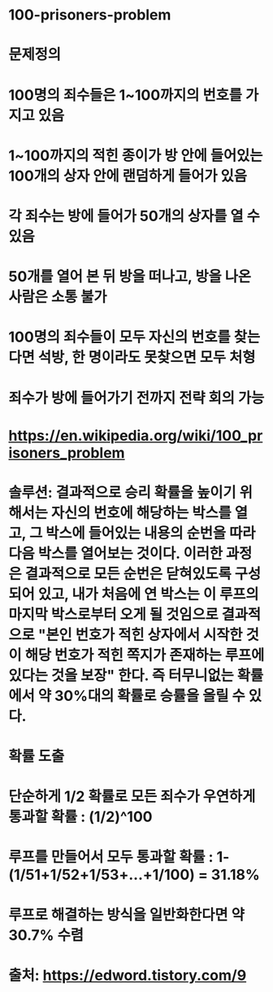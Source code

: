 # 100-prisoners-problem
# 문제정의

# 100명의 죄수들은 1~100까지의 번호를 가지고 있음
# 1~100까지의 적힌 종이가 방 안에 들어있는 100개의 상자 안에 랜덤하게 들어가 있음
# 각 죄수는 방에 들어가 50개의 상자를 열 수 있음
# 50개를 열어 본 뒤 방을 떠나고, 방을 나온 사람은 소통 불가
# 100명의 죄수들이 모두 자신의 번호를 찾는다면 석방, 한 명이라도 못찾으면 모두 처형
# 죄수가 방에 들어가기 전까지 전략 회의 가능
# https://en.wikipedia.org/wiki/100_prisoners_problem

# 솔루션: 결과적으로 승리 확률을 높이기 위해서는 자신의 번호에 해당하는 박스를 열고, 그 박스에 들어있는 내용의 순번을 따라 다음 박스를 열어보는 것이다. 이러한 과정은 결과적으로 모든 순번은 닫혀있도록 구성되어 있고, 내가 처음에 연 박스는 이 루프의 마지막 박스로부터 오게 될 것임으로 결과적으로 "본인 번호가 적힌 상자에서 시작한 것이 해당 번호가 적힌 쪽지가 존재하는 루프에 있다는 것을 보장" 한다. 즉 터무니없는 확률에서 약 30%대의 확률로 승률을 올릴 수 있다.

# 확률 도출
# 단순하게 1/2 확률로 모든 죄수가 우연하게 통과할 확률 : (1/2)^100
# 루프를 만들어서 모두 통과할 확률 : 1-(1/51+1/52+1/53+...+1/100) = 31.18%

# 루프로 해결하는 방식을 일반화한다면 약 30.7% 수렴

# 출처: https://edword.tistory.com/9
